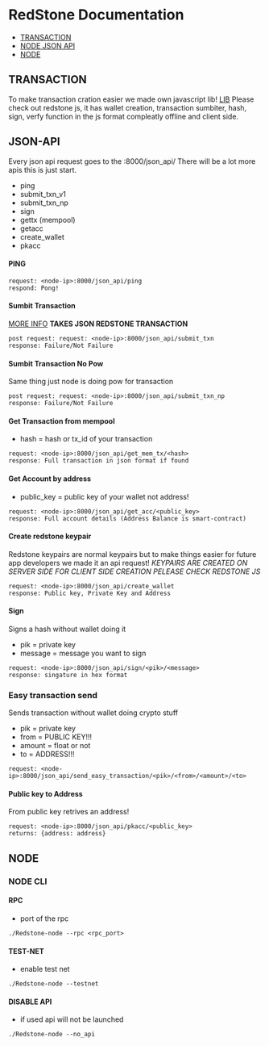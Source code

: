 
# RedStone Documentation

- [TRANSACTION](#TRANSACTION)
- [NODE JSON API](#JSON-API)
- [NODE](#NODE)

## TRANSACTION


To make transaction cration easier we made own javascript lib! [LIB](https://github.com/RedStoneCoin/Redstone-js/)
Please check out redstone js, it has wallet creation, transaction sumbiter, hash, sign, verfy function in the js format compleatly offline and client side.

## JSON-API
Every json api request goes to the <node-ip>:8000/json_api/
There will be a lot more apis this is just start.

- ping
- submit_txn_v1
- submit_txn_np
- sign
- gettx (mempool)
- getacc
- create_wallet
- pkacc

#### PING
```
request: <node-ip>:8000/json_api/ping
respond: Pong!
```
#### Sumbit Transaction
[MORE INFO](#TRANSACTION)
**TAKES JSON REDSTONE TRANSACTION**
```
post request: request: <node-ip>:8000/json_api/submit_txn
response: Failure/Not Failure
```
#### Sumbit Transaction No Pow
Same thing just node is doing pow for transaction
```
post request: request: <node-ip>:8000/json_api/submit_txn_np
response: Failure/Not Failure
```
#### Get Transaction from mempool
- hash = hash or tx_id of your transaction
```
request: <node-ip>:8000/json_api/get_mem_tx/<hash>
response: Full transaction in json format if found
```
#### Get Account by address
- public_key = public key of your wallet not address!
```
request: <node-ip>:8000/json_api/get_acc/<public_key>
response: Full account details (Address Balance is smart-contract)
```
#### Create redstone keypair
Redstone keypairs are normal keypairs but to make things easier for future app developers we made it an api request!
*KEYPAIRS ARE CREATED ON SERVER SIDE FOR CLIENT SIDE CREATION PELEASE CHECK REDSTONE JS*
```
request: <node-ip>:8000/json_api/create_wallet
response: Public key, Private Key and Address
```
#### Sign
Signs a hash without wallet doing it
- pik = private key
- message = message you want to sign

```
request: <node-ip>:8000/json_api/sign/<pik>/<message>
response: singature in hex format
```
### Easy transaction send
Sends transaction without wallet doing crypto stuff


- pik = private key
- from = PUBLIC KEY!!!
- amount = float or not
- to = ADDRESS!!!
```
request: <node-ip>:8000/json_api/send_easy_transaction/<pik>/<from>/<amount>/<to>
```

#### Public key to Address
From public key retrives an address!
```
request: <node-ip>:8000/json_api/pkacc/<public_key>
returns: {address: address} 
```

## NODE
### NODE CLI

#### RPC
- port of the rpc
```
./Redstone-node --rpc <rpc_port>
```
#### TEST-NET
- enable test net
```
./Redstone-node --testnet
```
#### DISABLE API
- if used api will not be launched 
```
./Redstone-node --no_api
```

